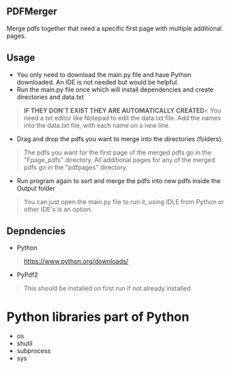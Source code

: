 ## PDFMerger
Merge pdfs together that need a specific first page with multiple additional pages.

## Usage
- You only need to download the main.py file and have Python downloaded. An IDE is not needed but would be helpful. 
- Run the main.py file once which will install dependencies and create directories and data.txt
> **IF THEY DON'T EXIST THEY ARE AUTOMATICALLY CREATED**<
> You need a txt editor like Notepad to edit the data.txt file. Add the names into the data.txt file, with each name on a new line.
- Drag and drop the pdfs you want to merge into the directories (folders).
> The pdfs you want for the first page of the merged pdfs go in the "Fpage_pdfs" directory.
> All additional pages for any of the merged pdfs go in the "pdfpages" directory.
- Run program again to sort and merge the pdfs into new pdfs inside the Output folder
> You can just open the main.py file to run it, using IDLE from Python or other IDE's is an option.

## Depndencies
- Python
> https://www.python.org/downloads/
- PyPdf2
> This should be installed on first run if not already installed

# Python libraries part of Python
- os
- shutil
- subprocess
- sys
